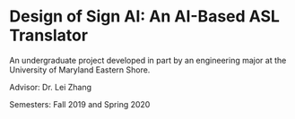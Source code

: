 # Design of Sign AI: An AI-Based ASL Translator

An undergraduate project developed in part by an engineering major at the University of Maryland Eastern Shore. 

Advisor: Dr. Lei Zhang

Semesters: Fall 2019 and Spring 2020

